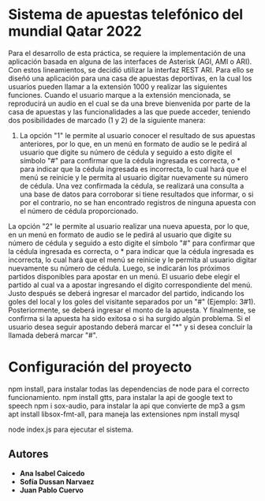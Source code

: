 # Sistema de apuestas telefónico del mundial Qatar 2022

Para el desarrollo de esta práctica, se requiere la implementación de una aplicación basada en alguna de las interfaces de Asterisk (AGI, AMI o ARI). Con estos lineamientos, se decidió utilizar la interfaz REST ARI. Para ello se diseñó una aplicación para una casa de apuestas deportivas, en la cual los usuarios pueden llamar a la extensión 1000 y realizar las siguientes funciones. Cuando el usuario marque a la extensión mencionada, se reproducirá un audio en el cual se da una breve bienvenida por parte de la casa de apuestas y las funcionalidades a las que puede acceder, teniendo dos posibilidades de marcado (1 y 2) de la siguiente manera:

1. La opción "1" le permite al usuario conocer el resultado de sus apuestas anteriores, por lo que, en un menú en formato de audio se le pedirá al usuario que digite su número de cédula y seguido a esto digite el símbolo "#" para confirmar que la cédula ingresada es correcta, o * para indicar que la cédula ingresada es incorrecta, lo cual hará que el menú se reinicie y le permita al usuario digitar nuevamente su número de cédula. Una vez confirmada la cédula, se realizará una consulta a una base de datos para corroborar si tiene resultados que informar, o si por el contrario, no se han encontrado registros de ninguna apuesta con el número de cédula proporcionado.

La opción "2" le permite al usuario realizar una nueva apuesta, por lo que, en un menú en formato de audio se le pedirá al usuario que digite su número de cédula y seguido a esto digite el símbolo "#" para confirmar que la cédula ingresada es correcta, o * para indicar que la cédula ingresada es incorrecta, lo cual hará que el menú se reinicie y le permita al usuario digitar nuevamente su número de cédula. Luego, se indicarán los próximos partidos disponibles para apostar en un menú. El usuario debe elegir el partido al cual va a apostar ingresando el digito correspondiente del menú. Justo después se deberá ingresar el marcador del partido, indicando los goles del local y los goles del visitante separados por un "#" (Ejemplo: 3#1). Posteriormente, se deberá ingresar el monto de la apuesta. Y finalmente, se confirma si la apuesta ha sido exitosa o si ha surgido algún problema. Si el usuario desea seguir apostando deberá marcar el "*" y si desea concluir la llamada deberá marcar "#". 

# Configuración del proyecto
npm install, para instalar todas las dependencias de node para el correcto funcionamiento.
npm install gtts, para instalar la api de google text to speech
npm i sox-audio, para instalar la api que convierte de mp3 a gsm
apt install libsox-fmt-all, para maneja las extensiones
npm install mysql

node index.js para ejecutar el sistema.


## Autores

- **Ana Isabel Caicedo**
- **Sofía Dussan Narvaez**
- **Juan Pablo Cuervo**
